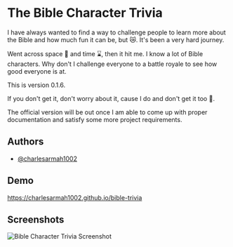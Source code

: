 # The Bible Character Trivia

I have always wanted to find a way to challenge people to learn more about the Bible and how much fun it can be, but 😿. It's been a very hard journey.

Went across space 🚀 and time ⌛, then it hit me. I know a lot of Bible characters. Why don't I challenge everyone to a battle royale to see how good everyone is at.

This is version 0.1.6.

If you don't get it, don't worry about it, cause I do and don't get it too 🤔.

The official version will be out once I am able to come up with proper documentation and satisfy some more project requirements.


## Authors

- [@charlesarmah1002](https://www.github.com/charlesarmah1002)


## Demo

https://charlesarmah1002.github.io/bible-trivia


## Screenshots

![Bible Character Trivia Screenshot](https://charlesarmah1002.github.io/bible-trivia/bible-trivia-sceenshot.png)
